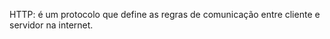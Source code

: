 HTTP: é um protocolo que define as regras de comunicação entre cliente e servidor na internet.





